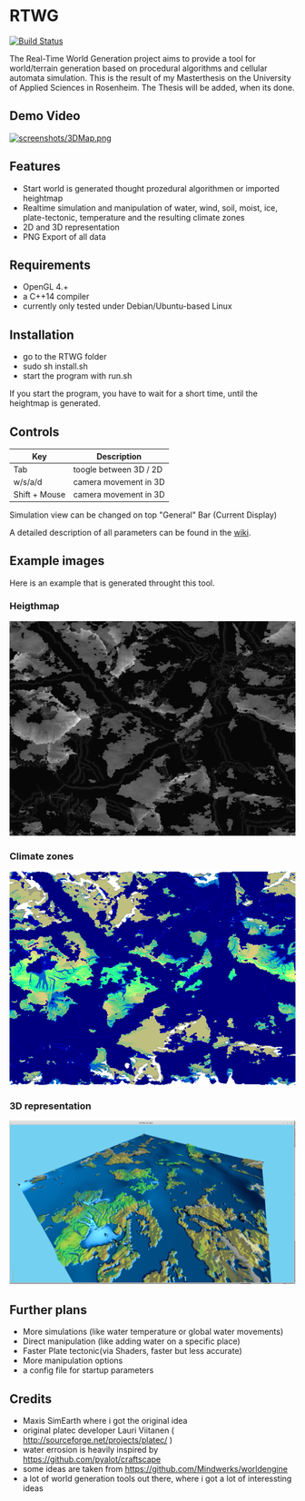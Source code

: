 # RTWG
[![Build Status](https://travis-ci.org/tarTG/RTWG.svg?branch=master)](https://travis-ci.org/tarTG/RTWG)

The Real-Time World Generation project aims to provide a tool for world/terrain generation based on procedural algorithms and cellular automata simulation.
This is the result of my Masterthesis on the University of Applied Sciences in Rosenheim. The Thesis will be added, when its done.

## Demo Video

[![screenshots/3DMap.png](http://img.youtube.com/vi/lntbdItSFtg/0.jpg)](http://www.youtube.com/watch?v=lntbdItSFtg)

## Features

- Start world is generated thought prozedural algorithmen or imported heightmap
- Realtime simulation and manipulation of water, wind, soil, moist, ice, plate-tectonic, temperature and the resulting climate zones
- 2D and 3D representation
- PNG Export of all data

## Requirements

- OpenGL 4.+
- a C++14 compiler
- currently only tested under Debian/Ubuntu-based Linux

## Installation

- go to the RTWG folder
- sudo sh install.sh
- start the program with run.sh

If you start the program, you have to wait for a short time, until the  heightmap is generated.


## Controls

**Key** | **Description**
-----|------
Tab | toogle between 3D / 2D
w/s/a/d | camera movement in 3D
Shift + Mouse | camera movement in 3D


Simulation view can be changed on top "General" Bar (Current Display)

A detailed description of all parameters can be found in the [wiki](https://github.com/tarTG/RTWG/wiki).

## Example images

Here is an example that is generated throught this tool.

### Heigthmap

![](screenshots/heightmap.png?raw=true)

### Climate zones

![](screenshots/Climat.png?raw=true)

### 3D representation

![](screenshots/3DMap.png?raw=true)


## Further plans

- More simulations (like water temperature or global water movements)
- Direct manipulation (like adding water on a specific place)
- Faster Plate tectonic(via Shaders, faster but less accurate)
- More manipulation options
- a config file for startup parameters

## Credits
- Maxis SimEarth where i got the original idea
- original platec developer Lauri Viitanen ( http://sourceforge.net/projects/platec/ )
- water errosion is heavily inspired by https://github.com/pyalot/craftscape
- some ideas are taken from https://github.com/Mindwerks/worldengine
- a lot of world generation tools out there, where i got a lot of interessting ideas

